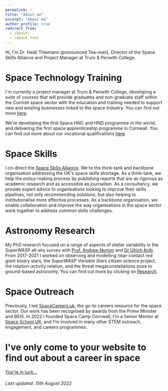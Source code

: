 ```yaml
---
permalink: /
title: "About me"
excerpt: "About me"
author_profile: true
redirect_from: 
  - /about/
  - /about.html
---
```


Hi, I'm Dr. Heidi Thiemann (pronounced Tee-man), Director of the Space Skills Alliance and Project Manager at Truro & Penwith College.

Space Technology Training
======
I'm currently a project manager at Truro & Penwith College, developing a suite of courses that will provide graduates and non-graduate staff within the Cornish space sector with the education and training needed to support new and existing businesses linked to the space industry. You can find out more [here](https://www.truro-penwith.ac.uk/csatt).

We're developing the first Space HNC and HND programme in the world, and delivering the first space apprenticeship programme in Cornwall. You can find out more about our vocational qualifications [here](https://ols.mis.truro-penwith.ac.uk/WCFWebSite/Admissions/courseDetails.aspx?from=tpc&id=201000688286115).

Space Skills
======

I co-direct the [Space Skills Alliance](https://spaceskills.org/). We're the think-tank and backbone organisation addressing the UK's space skills shortage. As a think-tank, we help the policy-making process by publishing reports that are as rigorous as academic research and as accessible as journalism. As a consultancy, we provide expert advice to organisations looking to improve their skills pipelines, not only recommending solutions, but also helping to institutionalise more effective processes. As a backbone organisation, we enable collaboration and improve the way organisations in the space sector work together to address common skills challenges.

Astronomy Research
======

My PhD research focused on a range of aspects of stellar variability in the SuperWASP all-sky survey with [Prof. Andrew Norton](http://www.open.ac.uk/people/ajn3) and [Dr Ulrich Kolb](http://www.open.ac.uk/people/uck2). From 2017-2021 I worked on observing and modelling near-contact red giant binary stars, the _SuperWASP Variable Stars_ citizen science project, the rotation-activity relation, and the threat megaconstellations pose to ground-based astronomy. You can find out more by clicking on [Research](https://heidithiemann.github.io/research/).

Space Outreach
======

Previously, I led [SpaceCareers.uk](https://spacecareers.uk/), the go-to careers resource for the space sector. Our work has been recognised by awards from the Prime Minister and BEIS. In 2022 I founded Space Camp Cornwall, I'm a Senior Mentor at [Space School UK](http://spaceschool.co.uk/), and I'm involved in many other STEM outreach, engagement, and careers programmes.

I've only come to your website to find out about a career in space
======

[You're in luck...](https://heidithiemann.github.io/spacecareers/)


###### _Last updated: 15th August 2022_ 
